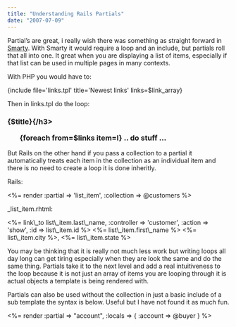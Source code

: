 ```yaml
---
title: "Understanding Rails Partials"
date: "2007-07-09"
---
```


Partial’s are great, i really wish there was something as straight forward in [Smarty](http://smarty.php.net/). With Smarty it would require a loop and an include, but partials roll that all into one. It great when you are displaying a list of items, especially if that list can be used in multiple pages in many contexts.

With PHP you would have to:  

{include file='links.tpl' title='Newest links' links=$link\_array}

Then in links.tpl do the loop:  

<div id="box">  
<h3>{$title}{/h3>  
<ul>  
{foreach from=$links item=l}  
.. do stuff  ...  
</foreach}  
</ul>  
</div>

But Rails on the other hand if you pass a collection to a partial it automatically treats each item in the collection as an individual item and there is no need to create a loop it is done inheritly.

Rails:  

<%= render :partial => 'list\_item', :collection => @customers %>

\_list\_item.rhtml:  

<tr class="<%= cycle('odd','even') %>">  
<td><%= link\_to list\_item.last\_name,  
:controller => 'customer',  
:action => 'show',  
:id => list\_item.id %></td>  
<td><%= list\_item.first\_name %></td>  
<td><%= list\_item.city %>, <%= list\_item.state %></td>  
</tr>

You may be thinking that it is really not much less work but writing loops all day long can get tiring especially when they are look the same and do the same thing. Partials take it to the next level and add a real intuitiveness to the loop because it is not just an array of items you are looping through it is actual objects a template is being rendered with.

Partials can also be used without the collection in just a basic include of a sub template the syntax is below. Useful but I have not found it as much fun.  

<%= render :partial => "account", :locals => { :account => @buyer } %>
